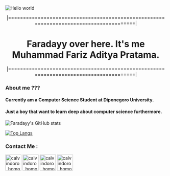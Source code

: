 <img src="https://raw.githubusercontent.com/sagar-viradiya/sagar-viradiya/master/resources/banner.png" alt="Hello world">

<p align="center">|=======================================================================================|</p>
<h1 align="center">Faradayy over here. It's me Muhammad Fariz Aditya Pratama.</h1>
<p align="center">|=======================================================================================|</p>

### About me ???
#### Currently am a Computer Science Student at Diponegoro University.
#### Just a boy that want to learn deep about computer science furthermore.

![Faradayy's GitHub stats](https://github-readme-stats.vercel.app/api?username=faradayy05&show_icons=true&theme=radical)

[![Top Langs](https://github-readme-stats.vercel.app/api/top-langs/?username=faradayy05&layout=compact)](https://github.com/faradayy05/github-readme-stats)

### Contact Me :
<p align="left">
  <a href="https://instagram.com/farisaditya05" target="blank"><img align="center" src="https://raw.githubusercontent.com/rahuldkjain/github-profile-readme-generator/master/src/images/icons/Social/instagram.svg" alt="calvindoro_homosapien" height="50" width="50" /></a>
  <a href="https://twitter.com/farisaditya05" target="blank"><img align="center" src="https://raw.githubusercontent.com/rahuldkjain/github-profile-readme-generator/master/src/images/icons/Social/twitter.svg" alt="calvindoro_homosapien" height="50" width="50" /></a>
  <a href="https://www.facebook.com/muhammadfarisadityapratama" target="blank"><img align="center" src="https://raw.githubusercontent.com/rahuldkjain/github-profile-readme-generator/master/src/images/icons/Social/facebook.svg" alt="calvindoro_homosapien" height="50" width="50" /></a>
  <a href="https://discordapp.com/users/392339854769520642" target="blank"><img align="center" src="https://raw.githubusercontent.com/rahuldkjain/github-profile-readme-generator/master/src/images/icons/Social/discord.svg" alt="calvindoro_homosapien" height="50" width="50" /></a>
</p>
